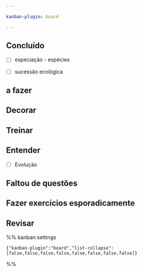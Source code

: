 ```yaml
---

kanban-plugin: board

---
```


## Concluído

- [ ] especiação - espécies
- [ ] sucessão ecológica


## a fazer



## Decorar



## Treinar



## Entender

- [ ] Evolução


## Faltou de questões



## Fazer exercícios esporadicamente



## Revisar





%% kanban:settings
```
{"kanban-plugin":"board","list-collapse":[false,false,false,false,false,false,false,false]}
```
%%